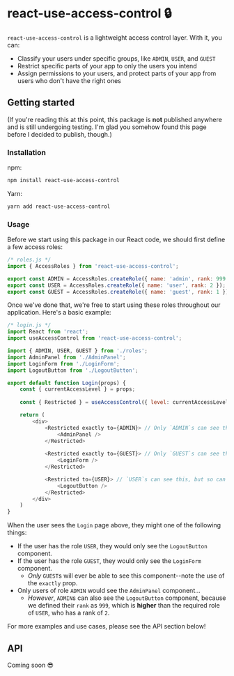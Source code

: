 # react-use-access-control 🔒
`react-use-access-control` is a lightweight access control layer. With it, you can:

* Classify your users under specific groups, like `ADMIN`, `USER`, and `GUEST`
* Restrict specific parts of your app to only the users you intend
* Assign permissions to your users, and protect parts of your app from users who don't have the right ones

## Getting started
(If you're reading this at this point, this package is __not__ published anywhere and is still undergoing testing. I'm glad you somehow found this page before I decided to publish, though.)

### Installation
npm:
```bash
npm install react-use-access-control
```

Yarn:
```bash
yarn add react-use-access-control
```

### Usage
Before we start using this package in our React code, we should first define a few access roles:

```js
/* roles.js */
import { AccessRoles } from 'react-use-access-control';

export const ADMIN = AccessRoles.createRole({ name: 'admin', rank: 999 });
export const USER = AccessRoles.createRole({ name: 'user', rank: 2 });
export const GUEST = AccessRoles.createRole({ name: 'guest', rank: 1 });
```

Once we've done that, we're free to start using these roles throughout our application. Here's a basic example:

```js
/* login.js */
import React from 'react';
import useAccessControl from 'react-use-access-control';

import { ADMIN, USER, GUEST } from './roles';
import AdminPanel from './AdminPanel';
import LoginForm from './LoginForm';
import LogoutButton from './LogoutButton';

export default function Login(props) {
    const { currentAccessLevel } = props;
    
    const { Restricted } = useAccessControl({ level: currentAccessLevel });

    return (
        <div>
            <Restricted exactly to={ADMIN}> // Only `ADMIN`s can see this!
                <AdminPanel />
            </Restricted>
            
            <Restricted exactly to={GUEST}> // Only `GUEST`s can see this!
                <LoginForm />
            </Restricted>

            <Restricted to={USER}> // `USER`s can see this, but so can anybody with a higher rank!
                <LogoutButton />
            </Restricted>
        </div>
    )
}
```

When the user sees the `Login` page above, they might one of the following things:

* If the user has the role `USER`, they would only see the `LogoutButton` component.
* If the user has the role `GUEST`, they would only see the `LoginForm` component.
    * _Only_ `GUEST`s will ever be able to see this component--note the use of the `exactly` prop.
* Only users of role `ADMIN` would see the `AdminPanel` component... 
    * _However_, `ADMIN`s can also see the `LogoutButton` component, because we defined their `rank` as `999`, which is __higher__ than the required role of `USER`, who has a rank of `2`.


For more examples and use cases, please see the API section below!

## API

Coming soon 😎
